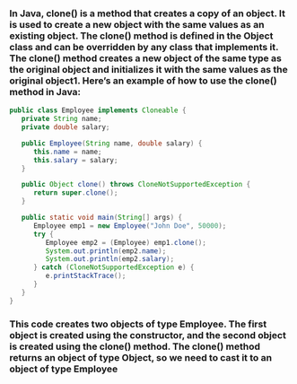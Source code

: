 <h3>In Java, clone() is a method that creates a copy of an object. It is used to create a new object with the same values as an existing object. The clone() method is defined in the Object class and can be overridden by any class that implements it. The clone() method creates a new object of the same type as the original object and initializes it with the same values as the original object1.
Here’s an example of how to use the clone() method in Java:</h3>

```java
public class Employee implements Cloneable {
   private String name;
   private double salary;

   public Employee(String name, double salary) {
      this.name = name;
      this.salary = salary;
   }

   public Object clone() throws CloneNotSupportedException {
      return super.clone();
   }

   public static void main(String[] args) {
      Employee emp1 = new Employee("John Doe", 50000);
      try {
         Employee emp2 = (Employee) emp1.clone();
         System.out.println(emp2.name);
         System.out.println(emp2.salary);
      } catch (CloneNotSupportedException e) {
         e.printStackTrace();
      }
   }
}
```

<h3>This code creates two objects of type Employee. The first object is created using the constructor, and the second object is created using the clone() method. The clone() method returns an object of type Object, so we need to cast it to an object of type Employee</h3>
